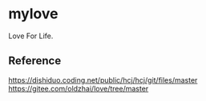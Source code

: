 # mylove
Love For Life.


## Reference
https://dishiduo.coding.net/public/hcj/hcj/git/files/master
https://gitee.com/oldzhai/love/tree/master

